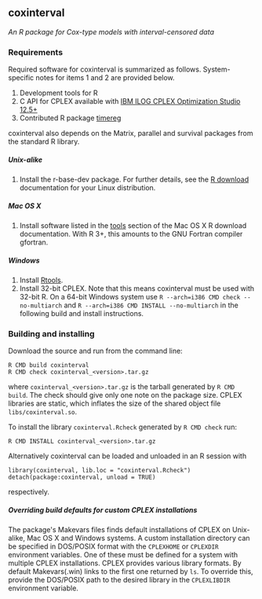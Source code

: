 ## coxinterval

*An R package for Cox-type models with interval-censored data*

### Requirements

Required software for coxinterval is summarized as follows. System-specific notes for items 1 and 2 are provided below.

1. Development tools for R
2. C API for CPLEX available with [IBM ILOG CPLEX Optimization Studio 12.5+](https://www14.software.ibm.com/webapp/iwm/web/reg/signup.do?source=scholars)
3. Contributed R package [timereg](http://cran.r-project.org/web/packages/timereg/index.html)

coxinterval also depends on the Matrix, parallel and survival packages from the standard R library.

##### Unix-alike

1. Install the r-base-dev package. For further details, see the [R download](http://cran.r-project.org/bin/linux/) documentation for your Linux distribution.

##### Mac OS X

1. Install software listed in the [tools](http://cran.r-project.org/bin/macosx/tools) section of the Mac OS X R download documentation. With R 3+, this amounts to the GNU Fortran compiler gfortran.

##### Windows

1. Install [Rtools](http://cran.r-project.org/bin/windows/Rtools/).
2. Install 32-bit CPLEX. Note that this means coxinterval must be used with 32-bit R. On a 64-bit Windows system use `R --arch=i386 CMD check --no-multiarch` and `R --arch=i386 CMD INSTALL --no-multiarch` in the following build and install instructions.

### Building and installing

Download the source and run from the command line:
```
R CMD build coxinterval
R CMD check coxinterval_<version>.tar.gz
```
where `coxinterval_<version>.tar.gz` is the tarball generated by `R CMD build`. The check should give only one note on the package size. CPLEX libraries are static, which inflates the size of the shared object file `libs/coxinterval.so`.

To install the library `coxinterval.Rcheck` generated by `R CMD check` run:
```
R CMD INSTALL coxinterval_<version>.tar.gz
```
Alternatively coxinterval can be loaded and unloaded in an R session with
```
library(coxinterval, lib.loc = "coxinterval.Rcheck")
detach(package:coxinterval, unload = TRUE)
```
respectively.

##### Overriding build defaults for custom CPLEX installations

The package's Makevars files finds default installations of CPLEX on Unix-alike, Mac OS X and Windows systems. A custom installation directory can be specified in DOS/POSIX format with the `CPLEXHOME` or `CPLEXDIR` environment variables. One of these must be defined for a system with multiple CPLEX installations. CPLEX provides various library formats. By default Makevars(.win) links to the first one returned by `ls`. To override this, provide the DOS/POSIX path to the desired library in the `CPLEXLIBDIR` environment variable.
